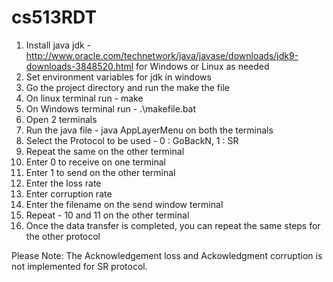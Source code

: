 # cs513RDT


1) Install java jdk - http://www.oracle.com/technetwork/java/javase/downloads/jdk9-downloads-3848520.html for Windows or Linux as needed
2) Set environment variables for jdk in windows 
3) Go the project directory and run the make the file 
4) On linux terminal run - make
5) On Windows terminal run - .\makefile.bat
6) Open 2 terminals
7) Run the java file - java AppLayerMenu on both the terminals
8) Select the Protocol to be used  - 0 : GoBackN, 1 : SR
9) Repeat the same on the other terminal
10) Enter 0 to receive on one terminal 
11) Enter 1 to send on the other terminal
12) Enter the loss rate 
13) Enter corruption rate
14) Enter the filename on the send window terminal
15) Repeat  - 10 and 11 on the other terminal
16) Once the data transfer is completed, you can repeat the same steps for the other protocol


Please Note: The Acknowledgement loss and Ackowledgment corruption is not implemented for SR protocol.
